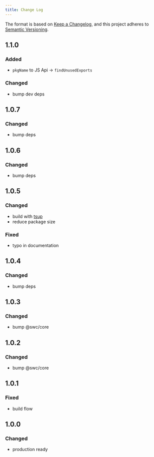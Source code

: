 ```yaml
---
title: Change Log
---
```


The format is based on [Keep a Changelog](https://keepachangelog.com/en/1.0.0/),
and this project adheres to [Semantic Versioning](http://semver.org).

## 1.1.0

### Added

- `pkgName` to JS Api -> `findUnusedExports`

### Changed

- bump dev deps

## 1.0.7

### Changed

- bump deps

## 1.0.6

### Changed

- bump deps

## 1.0.5

### Changed

- build with [tsup](https://tsup.egoist.dev)
- reduce package size

### Fixed

- typo in documentation

## 1.0.4

### Changed

- bump deps

## 1.0.3

### Changed

- bump @swc/core

## 1.0.2

### Changed

- bump @swc/core

## 1.0.1

### Fixed

- build flow

## 1.0.0

### Changed

- production ready
